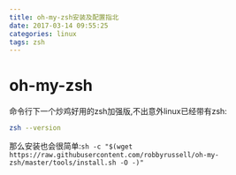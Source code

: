 ```yaml
---
title: oh-my-zsh安装及配置指北
date: 2017-03-14 09:55:25
categories: linux
tags: zsh
---
```

# oh-my-zsh

命令行下一个炒鸡好用的zsh加强版,不出意外linux已经带有zsh:

```bash
zsh --version
```

那么安装也会很简单:`sh -c "$(wget https://raw.githubusercontent.com/robbyrussell/oh-my-zsh/master/tools/install.sh -O -)"`  
